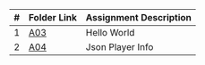 |   #   | Folder Link | Assignment Description |
| :---: | ----------- | ---------------------- |
|   1   | [A03](https://github.com/sora1441/4443-5373-2D-Pygame-Laden/tree/master/Assignments/A03)| Hello World                       |
| 2 | [A04](https://github.com/sora1441/4443-5373-2D-Pygame-Laden/tree/master/Assignments/A04)| Json Player Info|
